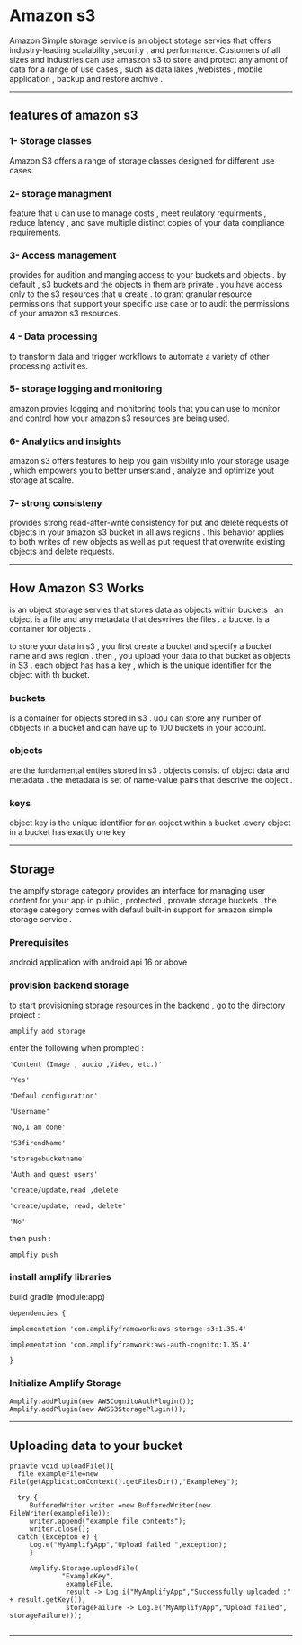 # Amazon s3
Amazon Simple storage service is an object stotage servies that offers industry-leading scalability ,security , and performance. Customers of all sizes and industries can use amaszon s3 to store and protect any amont of data for a range of use cases , such as data lakes ,webistes , mobile application , backup and restore archive .
_____

## features of amazon s3

### 1- Storage classes 
Amazon S3 offers a range of storage classes designed for different use cases.

### 2- storage managment 
feature that u can use to manage costs , meet reulatory requirments , reduce latency , and save multiple distinct copies of your data compliance requirements.

### 3- Access management 
provides for audition and manging access to your buckets and objects . by default , s3 buckets and the objects in them are private . you have access only to the s3 resources that u create . to grant granular resource permissions that support your specific use case or to audit the permissions of your amazon s3 resources.

### 4 - Data processing 
to transform data and trigger workflows to automate a variety of other processing activities.

### 5- storage logging and monitoring 
amazon provies logging and monitoring tools that you can use to monitor and control how your amazon s3 resources are being used.

### 6- Analytics and insights 
amazon s3 offers features to help you gain visbility into your storage usage , which empowers you to better unserstand , analyze and optimize yout storage at scalre.

### 7- strong consisteny
provides strong read-after-write consistency for put and delete requests of objects in your amazon s3 bucket in all aws regions . this behavior applies to both writes of new objects as well as put request that overwrite existing objects and delete requests.
____
## How Amazon S3 Works
is an object storage servies that stores data as objects within buckets . an object is a file and any metadata that desvrives the files . a bucket is a container for objects .

to store your data in s3 , you first create a bucket and specify a bucket name and aws region . then , you upload your data to that bucket as objects in S3 . each object has has a key , which is the unique identifier for the object with th bucket.

### buckets 
is a container for objects stored in s3 . uou can store any number of obbjects in a bucket and can have up to 100 buckets in your account.

### objects 
are the fundamental entites stored in s3 . objects consist of object data and metadata . the metadata is set of name-value pairs that descrive the object .

### keys 
object key is the unique identifier for an object within a bucket .every object in a bucket has exactly one key 

_________
## Storage 
the amplfy storage category provides an interface for managing user content for your app in public , protected , provate storage buckets . the storage category comes with defaul built-in support for amazon simple storage service .

### Prerequisites 
android application with android api 16 or above 

### provision backend storage 
to start provisioning storage resources in the backend , go to the directory project :

```
amplify add storage

```

enter the following when prompted :

```
'Content (Image , audio ,Video, etc.)'

'Yes'

'Defaul configuration'

'Username'

'No,I am done'

'S3firendName'

'storagebucketname'

'Auth and quest users'

'create/update,read ,delete'

'create/update, read, delete'

'No'

```

then push :
```
amplfiy push

```

### install amplify libraries 
build gradle (module:app)

```
dependencies {

implementation 'com.amplifyframework:aws-storage-s3:1.35.4'

implementation 'com.amplifyframwork:aws-auth-cognito:1.35.4'

}

```
### Initialize Amplify Storage 

```
Amplify.addPlugin(new AWSCognitoAuthPlugin());
Amplify.addPlugin(new AWSS3StoragePlugin());

```

_______________
## Uploading data to your bucket 

``` 
priavte void uploadFile(){
  file exampleFile=new File(getApplicationContext().getFilesDir(),"ExampleKey");
  
  try {
     BufferedWriter writer =new BufferedWriter(new FileWriter(exampleFile));
     writer.append("example file contents");
     writer.close();
  catch (Excepton e) {
     Log.e("MyAmplifyApp","Upload failed ",exception);
     }
     
     Amplify.Storage.uploadFile(
             "ExampleKey",
              exampleFile,
              result -> Log.i("MyAmplifyApp","Successfully uploaded :" + result.getKey()),
              storageFailure -> Log.e("MyAmplifyApp","Upload failed", storageFailure)));
              
 ```
 
 __________
